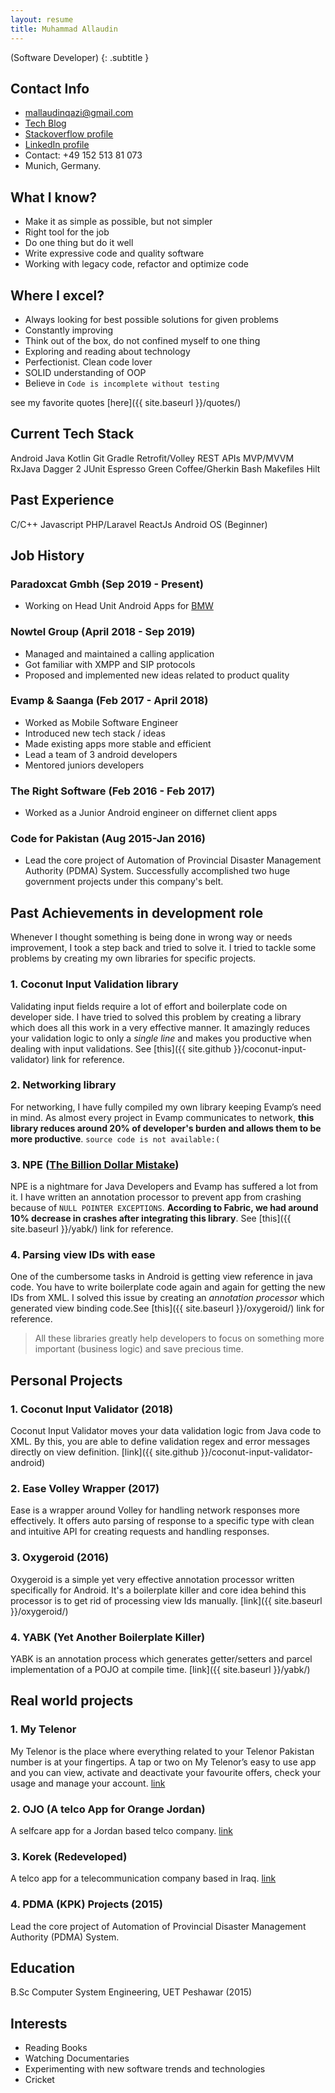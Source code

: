 ```yaml
---
layout: resume
title: Muhammad Allaudin
---
```


(Software Developer)
{: .subtitle }


## Contact Info

* mallaudinqazi@gmail.com
* [Tech Blog](/)
* [Stackoverflow profile](http://stackoverflow.com/users/2622118/mallaudin)
* [LinkedIn profile](https://pk.linkedin.com/in/allaudinology)
* Contact: <span id="contact">+49 152 513 81 073</span>
* Munich, Germany.


## What I know?

* Make it as simple as possible, but not simpler
* Right tool for the job
* Do one thing but do it well
* Write expressive code and quality software
* Working with legacy code, refactor and optimize code

## Where I excel?

* Always looking for best possible solutions for given problems
* Constantly improving 
* Think out of the box, do not confined myself to one thing
* Exploring and reading about technology 
* Perfectionist. Clean code lover
* SOLID understanding of OOP 
* Believe in `Code is incomplete without testing`

see my favorite quotes [here]({{ site.baseurl }}/quotes/)

## Current Tech Stack

<div class="skill-container">
	<span class="skill">Android</span>
	<span class="skill">Java</span>
	<span class="skill">Kotlin</span>
	<span class="skill">Git</span>
	<span class="skill">Gradle</span>
	<span class="skill">Retrofit/Volley</span>
	<span class="skill">REST APIs</span>
	<span class="skill">MVP/MVVM</span>
	<span class="skill">RxJava</span>
	<span class="skill">Dagger 2</span>
	<span class="skill">JUnit</span>
	<span class="skill">Espresso</span>
	<span class="skill">Green Coffee/Gherkin</span>
	<span class="skill">Bash</span>
	<span class="skill">Makefiles</span>
	<span class="skill">Hilt</span>
</div>

## Past Experience

<div class="skill-container">
	<span class="skill">C/C++</span>
	<span class="skill">Javascript</span>
	<span class="skill">PHP/Laravel</span>
	<span class="skill">ReactJs</span>
	<span class="skill">Android OS (Beginner)</span>
</div>

## Job History

### Paradoxcat Gmbh (Sep 2019 - Present)

* Working on Head Unit Android Apps for [BMW](https://www.bmw.de/de/home.html)

### Nowtel Group (April 2018 - Sep 2019)

* Managed and maintained a calling application 
* Got familiar with XMPP and SIP protocols
* Proposed and implemented new ideas related to product quality

### Evamp & Saanga (Feb 2017 - April 2018)

* Worked as Mobile Software Engineer
* Introduced new tech stack / ideas
* Made existing apps more stable and efficient
* Lead a team of 3 android developers
* Mentored juniors developers

### The Right Software (Feb 2016 - Feb 2017)

* Worked as a Junior Android engineer on differnet client apps

### Code for Pakistan (Aug 2015-Jan 2016)

* Lead the core project of Automation of Provincial Disaster Management Authority (PDMA) System. Successfully accomplished two huge government projects under this company's belt.

## Past Achievements in development role

Whenever I thought something is being done in wrong way or needs improvement, I took a step back and tried to solve it. I tried to tackle some problems by creating my own libraries for specific projects.

### 1. Coconut Input Validation library

Validating input fields require a lot of effort and boilerplate code on developer side. I have tried to solved
this problem by creating a library which does all this work in a very effective manner. It amazingly reduces
your validation logic to only a *single line* and makes you productive when dealing with input validations.
See [this]({{ site.github }}/coconut-input-validator) link for reference.

### 2. Networking library

For networking,  I have fully compiled my own library keeping Evamp’s need in mind. As almost every project in Evamp
communicates to network, **this library reduces around 20% of developer's burden and allows them to be more productive**.
`source code is not available:(`

### 3. NPE ([The Billion Dollar Mistake](https://en.wikipedia.org/wiki/Tony_Hoare#Apologies_and_retractions))

NPE is a nightmare for Java Developers and Evamp has suffered a lot from it. I have written an annotation processor to
prevent app from crashing because of `NULL POINTER EXCEPTIONS`. **According to Fabric, we had around 10% decrease in crashes after integrating this library**.
See [this]({{ site.baseurl }}/yabk/) link for reference.

### 4. Parsing view IDs with ease

One of the cumbersome tasks in Android is getting view reference in java code. You have to write boilerplate code again and again for getting the new IDs from XML. I solved this issue by creating an *annotation processor* which generated view binding code.See [this]({{ site.baseurl }}/oxygeroid/) link for reference.

> All these libraries greatly help developers to focus on something more important (business logic) and save precious time.


## Personal Projects

### 1. Coconut Input Validator (2018)

Coconut Input Validator moves your data validation logic from Java code to XML. By this, you are able to define validation regex and error messages directly on view definition. [link]({{ site.github }}/coconut-input-validator-android)

### 2. Ease Volley Wrapper (2017)

Ease is a wrapper around Volley for handling network responses more effectively. It offers auto parsing of response to a specific type with clean and intuitive API for creating requests and handling responses. 

### 3. Oxygeroid (2016)

Oxygeroid is a simple yet very effective annotation processor written specifically for Android. It's a boilerplate killer and core idea behind this processor is to get rid of processing view Ids manually. [link]({{ site.baseurl }}/oxygeroid/)


### 4. YABK (Yet Another Boilerplate Killer)

YABK is an annotation process which generates getter/setters and parcel implementation of a POJO at compile time.
[link]({{ site.baseurl }}/yabk/)

## Real world projects

### 1. My Telenor

My Telenor is the place where everything related to your Telenor Pakistan number is at your fingertips. A tap or two on My Telenor’s easy to use app and you can view, activate and deactivate your favourite offers, check your usage and manage your account. [link](https://play.google.com/store/apps/details?id=com.telenor.pakistan.mytelenor&hl=en)


### 2. OJO (A telco App for Orange Jordan)

A selfcare app for a Jordan based telco company. [link](https://play.google.com/store/apps/details?id=com.evampsaanga.ojoselfcare&hl=en)


### 3. Korek (Redeveloped)

A telco app for a telecommunication company based in Iraq. [link](https://play.google.com/store/search?q=mykorek&c=apps&hl=en)


### 4. PDMA (KPK) Projects (2015)

Lead the core project of Automation of Provincial Disaster Management Authority (PDMA) System.

## Education

B.Sc Computer System Engineering, UET Peshawar (2015)

## Interests

* Reading Books
* Watching Documentaries
* Experimenting with new software trends and technologies
* Cricket

